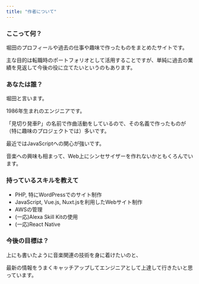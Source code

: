 ```yaml
---
title: "作者について"
---
```


### ここって何？

堀田のプロフィールや過去の仕事や趣味で作ったものをまとめたサイトです。

主な目的は転職時のポートフォリオとして活用することですが、単純に過去の業績を見返して今後の役に立てたいというのもあります。

### あなたは誰？

堀田と言います。

1986年生まれのエンジニアです。

「見切り発車P」の名前で作曲活動をしているので、その名義で作ったものが（特に趣味のプロジェクトでは）多いです。

最近ではJavaScriptへの関心が強いです。

音楽への興味も相まって、Web上にシンセサイザーを作れないかともくろんでいます。

### 持っているスキルを教えて

- PHP, 特にWordPressでのサイト制作
- JavaScript, Vue.js, Nuxt.jsを利用したWebサイト制作
- AWSの管理
- (一応)Alexa Skill Kitの使用
- (一応)React Native

### 今後の目標は？

上にも書いたように音楽関連の技術を身に着けたいのと、

最新の情報をうまくキャッチアップしてエンジニアとして上達して行きたいと思っています。

